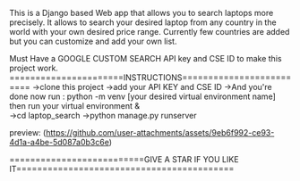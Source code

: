 This is a Django based Web app that allows you to search laptops more precisely.
It allows to search your desired laptop from any country in the world with your own desired price range.
Currently few countries are added but you can customize and add your own list.

Must Have a GOOGLE CUSTOM SEARCH API key and CSE ID to make this project work.
======================INSTRUCTIONS=========================
->clone this project 
->add your API KEY and CSE ID
->And you're done now run : python -m venv [your desired virtual environment name]
                          then run your virtual environment 
                                    &  
                            ->cd laptop_search 
                            ->python manage.py runserver

preview:
(https://github.com/user-attachments/assets/9eb6f992-ce93-4d1a-a4be-5d087a0b3c6e)

==========================GIVE A STAR IF YOU LIKE IT==========================================
